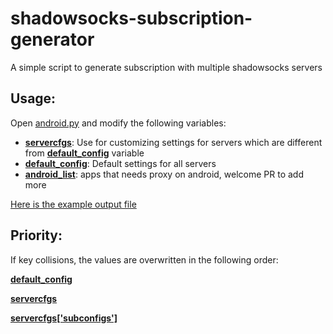 # shadowsocks-subscription-generator
A simple script to generate subscription with multiple shadowsocks servers

## Usage:
Open [android.py](https://github.com/HeIsNotMyChairman/shadowsocks-config-generator/blob/main/android.py) and modify the following variables:
- [**servercfgs**](https://github.com/HeIsNotMyChairman/shadowsocks-config-generator/blob/main/android.py#L4-L20): Use for customizing settings for servers which are different from [**default_config**](https://github.com/HeIsNotMyChairman/shadowsocks-config-generator/blob/main/android.py#L22-L32) variable
- [**default_config**](https://github.com/HeIsNotMyChairman/shadowsocks-config-generator/blob/main/android.py#L22-L32): Default settings for all servers
- [**android_list**](https://github.com/HeIsNotMyChairman/shadowsocks-config-generator/blob/main/android.py#L34-L82): apps that needs proxy on android, welcome PR to add more

[Here is the example output file](https://github.com/HeIsNotMyChairman/shadowsocks-config-generator/blob/main/android.json)

## Priority:
If key collisions, the values are overwritten in the following order:

[**default_config**](https://github.com/HeIsNotMyChairman/shadowsocks-config-generator/blob/main/android.py#L22-L32)

[**servercfgs**](https://github.com/HeIsNotMyChairman/shadowsocks-config-generator/blob/main/android.py#L4-L20)

[**servercfgs['subconfigs']**](https://github.com/HeIsNotMyChairman/shadowsocks-config-generator/blob/main/android.py#L7)
